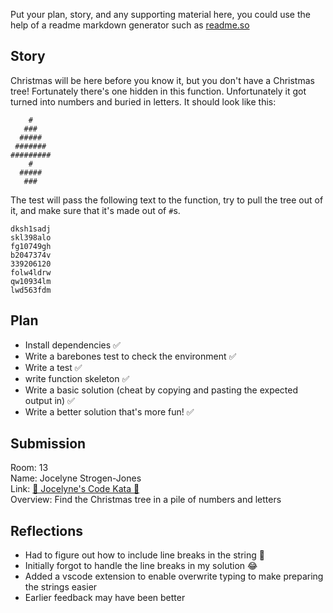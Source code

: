 Put your plan, story, and any supporting material here, you could use the help of a readme markdown generator such as [readme.so](https://readme.so/)

## Story

Christmas will be here before you know it, but you don't have a Christmas tree! Fortunately there's one hidden in this function. Unfortunately it got turned into numbers and buried in letters. It should look like this:

```
    #    
   ###   
  #####  
 ####### 
#########
    #    
  #####  
   ###   
```
The test will pass the following text to the function, try to pull the tree out of it, and make sure that it's made out of `#`s.

```
dksh1sadj
skl398alo
fg10749gh
b2047374v
339206120
folw4ldrw
qw10934lm
lwd563fdm
```

## Plan

- Install dependencies ✅
- Write a barebones test to check the environment ✅
- Write a test ✅
- write function skeleton ✅
- Write a basic solution (cheat by copying and pasting the expected output in) ✅
- Write a better solution that's more fun! ✅

## Submission

Room: 13  
Name: Jocelyne Strogen-Jones  
Link: [🎄 Jocelyne's Code Kata 🎄](https://github.com/SchoolOfCode/bc17-w6-hackathon-make-a-codewars-challenge-v3-WaferMouse)  
Overview: Find the Christmas tree in a pile of numbers and letters  

## Reflections
- Had to figure out how to include line breaks in the string 🤔
- Initially forgot to handle the line breaks in my solution 😂
- Added a vscode extension to enable overwrite typing to make preparing the strings easier
- Earlier feedback may have been better